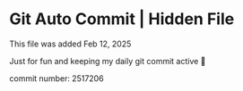 # Git Auto Commit | Hidden File

This file was added Feb 12, 2025

Just for fun and keeping my daily git commit active 🤪

commit number: 2517206
